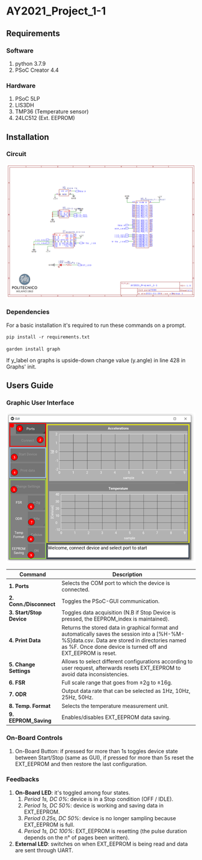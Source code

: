 # AY2021\_Project\_1-1

## Requirements

### Software
1. python 3.7.9
1. PSoC Creator 4.4

### Hardware
1. PSoC 5LP
1. LIS3DH
1. TMP36 (Temperature sensor)
1. 24LC512 (Ext. EEPROM)


## Installation

### Circuit

![Electrical Schematic](./Images/Schematico.png)

### Dependencies

For a basic installation it's required to run these commands on a prompt.

```shell
pip install -r requirements.txt

garden install graph
```

If y\_label on graphs is upside-down change value (y.angle) in line 428 in Graphs' init.

## Users Guide

### Graphic User Interface

![GUI Screenshot](./Images/GUI_Screenshot.png)

| Command                   | Description                                                                                                                                                                                                         |
| ---                       | ---                                                                                                                                                                                                                 |
| **1. Ports**              | Selects the COM port to which the device is connected.                                                                                                                                                              |
| **2. Conn./Disconnect**   | Toggles the PSoC-GUI communication.                                                                                                                                                                                 |
| **3. Start/Stop Device**  | Toggles data acquisition (N.B if Stop Device is pressed, the EEPROM\_index is maintained).                                                                                                                          |
| **4. Print Data**         | Returns the stored data in graphical format and automatically saves the session into a [\%H-\%M-\%S]data.csv. Data are stored in directories named as \%F. Once done device is turned off and EXT\_EEPROM is reset. |
| **5. Change Settings**    | Allows to select different configurations according to user request, afterwards resets EXT\_EEPROM to avoid data inconsistencies.                                                                                   |
| **6. FSR**                | Full scale range that goes from ±2g to ±16g.                                                                                                                                                                        |
| **7. ODR**                | Output data rate that can be selected as 1Hz, 10Hz, 25Hz, 50Hz.                                                                                                                                                     |
| **8. Temp. Format**       | Selects the temperature measurement unit.                                                                                                                                                                           |
| **9. EEPROM\_Saving**     | Enables/disables EXT\_EEPROM data saving.                                                                                                                                                                           |

### On-Board Controls

1. On-Board Button: if pressed for more than 1s toggles device state between Start/Stop (same as GUI), if pressed for more than 5s reset the EXT\_EEPROM and then restore the last configuration.

### Feedbacks

1. **On-Board LED**: it's toggled among four states.
	1. *Period 1s, DC 0%*: device is in a Stop condition (OFF / IDLE).
	1. *Period 1s, DC 50%*: device is working and saving data in EXT\_EEPROM.
	1. *Period 0.25s, DC 50%*: device is no longer sampling because EXT\_EEPROM is full.
	1. *Period 1s, DC 100%*: EXT\_EEPROM is resetting (the pulse duration depends on the n° of pages been written).
1. **External LED**: switches on when EXT\_EEPROM is being read and data are sent through UART.
